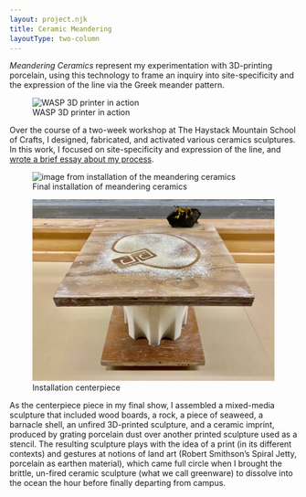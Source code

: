 ```yaml
---
layout: project.njk
title: Ceramic Meandering
layoutType: two-column
---
```

*Meandering Ceramics* represent my experimentation with 3D-printing porcelain, using this technology to frame an inquiry into site-specificity and the expression of the line via the Greek meander pattern.

<figure class="figure-medium">
  <img src="https://reubenson-portfolio.s3.us-east-1.amazonaws.com/assets/3D-printing.jpeg" alt="WASP 3D printer in action">
  <figcaption>WASP 3D printer in action</figcaption>
</figure>

Over the course of a two-week workshop at The Haystack Mountain School of Crafts, I designed, fabricated, and activated various ceramics sculptures. In this work, I focused on site-specificity and expression of the line, and [wrote a brief essay about my process](https://medium.com/@reubenson/foray-into-3d-printing-with-clay-at-haystack-207064511cd).

<figure class="figure-body">
  <img src="https://reubenson-portfolio.s3.us-east-1.amazonaws.com/assets/ceramics/haystack-installation.jpeg" alt="image from installation of the meandering ceramics">
  <figcaption>Final installation of meandering ceramics</figcaption>
</figure>

<!-- As I continued to work with/against/through these printers, I came back around to the core, unresolvable question of what exactly these machines were freeing up our hands to do, aside from signing the work, or a bit of touch-up. While I did find myself missing the tactile feedback of building up forms by hand, I did also find myself being less precious about each printed object, that while each object had been de-virtualized as a result of the printing process, its physical existence seemed somehow still tenuous, and in flux. -->

<figure class="figure-medium">
  <img src="/public/haystack-ceramic-centerpiece.webp">
  <figcaption>Installation centerpiece</figcaption>
</figure>

As the centerpiece piece in my final show, I assembled a mixed-media sculpture that included wood boards, a rock, a piece of seaweed, a barnacle shell, an unfired 3D-printed sculpture, and a ceramic imprint, produced by grating porcelain dust over another printed sculpture used as a stencil. The resulting sculpture plays with the idea of a print (in its different contexts) and gestures at notions of land art (Robert Smithson’s Spiral Jetty, porcelain as earthen material), which came full circle when I brought the brittle, un-fired ceramic sculpture (what we call greenware) to dissolve into the ocean the hour before finally departing from campus.

<!-- <figure class="figure-medium">
  <img src="https://reubenson-portfolio.s3.us-east-1.amazonaws.com/assets/ceramics/haystack-submerged-2.jpg">
  <figcaption>Final installation of meandering ceramics</figcaption>
</figure>


<figure>
  <img src="https://reubenson-portfolio.s3.us-east-1.amazonaws.com/assets/ceramics/haystack-submerged-1.jpg">
  <figcaption>Final installation of meandering ceramics</figcaption>
</figure> -->


<!-- <figure class="three-one">
  <img class="full-width" src="https://reubenson-portfolio.s3.us-east-1.amazonaws.com/assets/ceramics/haystack-installation.jpeg" alt="3D printing">
  <img src="https://reubenson-portfolio.s3.us-east-1.amazonaws.com/assets/3D-printing.jpeg" alt="3D printing">
  <img src="https://reubenson-portfolio.s3.us-east-1.amazonaws.com/assets/ceramics/haystack-submerged-1.jpg" alt="3D printing">
  <img src="https://reubenson-portfolio.s3.us-east-1.amazonaws.com/assets/ceramics/haystack-submerged-2.jpg" alt="3D printing">
</figure> -->

<!-- In the summer of 2023, I attended a workshop on 3D-printing ceramics at the [Haystack Mountain School of Crafts](https://www.haystack-mtn.org/). You can read reflections on that workshop [here](https://medium.com/@reubenson/foray-into-3d-printing-with-clay-at-haystack-207064511cd), see an image gallery of selected works [here](/ceramics), and check out ceramics for sale on <a href="https://sonceramics.etsy.com">Etsy</a>. 

{% renderFile "./src/ceramics/3d-printing.md" %} -->